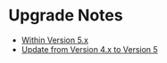 # Upgrade Notes

- [Within Version 5.x](01_Within_V5.md)
- [Update from Version 4.x to Version 5](02_V4_to_V5.md)

